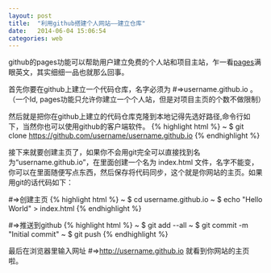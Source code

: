 ```yaml
---
layout: post
title:  "利用github搭建个人网站——建立仓库"
date:   2014-06-04 15:06:54
categories: web
---
```


github的pages功能可以帮助用户建立免费的个人站和项目主站，乍一看[pages][page]满眼英文，其实细细一品也就那么回事。

首先你要在github上建立一个代码仓库，名字必须为 #=>username.github.io 。（一个Id, pages功能只允许你建立一个个人站，但是对项目主页的个数不做限制）

然后就是把你在github上建立的代码仓库克隆到本地记得先选好路径,命令行如下，当然你也可以使用github的客户端软件。
{% highlight html %}
~ $ git clone https://github.com/username/username.github.io
{% endhighlight %}

接下来就要创建主页了，如果你不会用git完全可以直接找到名为“username.github.io”，在里面创建一个名为 index.html 文件，名字不能变，你可以在里面随便写点东西，然后保存将代码同步，这个就是你网站的主页。如果用git的话代码如下：

#=>创建主页
{% highlight html %}
~ $ cd username.github.io
~ $ echo "Hello World" > index.html
{% endhighlight %}

#=>推送到github
{% highlight html %}
~ $ git add --all
~ $ git commit -m "Initial commit"
~ $ git push
{% endhighlight %}

最后在浏览器里输入网址 #=>http://username.github.io 就看到你网站的主页啦。

[page]: pages.github.com